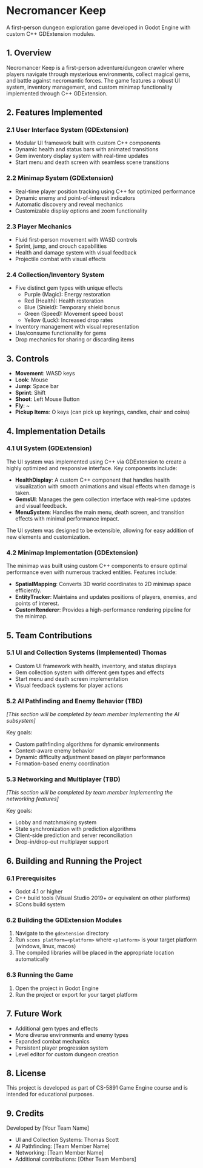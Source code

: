 # Necromancer Keep

A first-person dungeon exploration game developed in Godot Engine with custom C++ GDExtension modules.

## 1. Overview

Necromancer Keep is a first-person adventure/dungeon crawler where players navigate through mysterious environments, collect magical gems, and battle against necromantic forces. The game features a robust UI system, inventory management, and custom minimap functionality implemented through C++ GDExtension.

## 2. Features Implemented

### 2.1 User Interface System (GDExtension)
- Modular UI framework built with custom C++ components
- Dynamic health and status bars with animated transitions
- Gem inventory display system with real-time updates
- Start menu and death screen with seamless scene transitions

### 2.2 Minimap System (GDExtension)
- Real-time player position tracking using C++ for optimized performance
- Dynamic enemy and point-of-interest indicators
- Automatic discovery and reveal mechanics
- Customizable display options and zoom functionality

### 2.3 Player Mechanics
- Fluid first-person movement with WASD controls
- Sprint, jump, and crouch capabilities
- Health and damage system with visual feedback
- Projectile combat with visual effects

### 2.4 Collection/Inventory System
- Five distinct gem types with unique effects
  - Purple (Magic): Energy restoration
  - Red (Health): Health restoration
  - Blue (Shield): Temporary shield bonus
  - Green (Speed): Movement speed boost
  - Yellow (Luck): Increased drop rates
- Inventory management with visual representation
- Use/consume functionality for gems
- Drop mechanics for sharing or discarding items

## 3. Controls

- **Movement**: WASD keys
- **Look**: Mouse
- **Jump**: Space bar
- **Sprint**: Shift
- **Shoot**: Left Mouse Button
- **Fly**: ~
- **Pickup Items**: O keys (can pick up keyrings, candles, chair and coins)

## 4. Implementation Details

### 4.1 UI System (GDExtension)
The UI system was implemented using C++ via GDExtension to create a highly optimized and responsive interface. Key components include:

- **HealthDisplay**: A custom C++ component that handles health visualization with smooth animations and visual effects when damage is taken.
- **GemsUI**: Manages the gem collection interface with real-time updates and visual feedback.
- **MenuSystem**: Handles the main menu, death screen, and transition effects with minimal performance impact.

The UI system was designed to be extensible, allowing for easy addition of new elements and customization.

### 4.2 Minimap Implementation (GDExtension)
The minimap was built using custom C++ components to ensure optimal performance even with numerous tracked entities. Features include:

- **SpatialMapping**: Converts 3D world coordinates to 2D minimap space efficiently.
- **EntityTracker**: Maintains and updates positions of players, enemies, and points of interest.
- **CustomRenderer**: Provides a high-performance rendering pipeline for the minimap.

## 5. Team Contributions

### 5.1 UI and Collection Systems (Implemented) Thomas
- Custom UI framework with health, inventory, and status displays
- Gem collection system with different gem types and effects
- Start menu and death screen implementation
- Visual feedback systems for player actions

### 5.2 AI Pathfinding and Enemy Behavior (TBD)
*[This section will be completed by team member implementing the AI subsystem]*

Key goals:
- Custom pathfinding algorithms for dynamic environments
- Context-aware enemy behavior
- Dynamic difficulty adjustment based on player performance
- Formation-based enemy coordination

### 5.3 Networking and Multiplayer (TBD)
*[This section will be completed by team member implementing the networking features]*

Key goals:
- Lobby and matchmaking system
- State synchronization with prediction algorithms
- Client-side prediction and server reconciliation
- Drop-in/drop-out multiplayer support

## 6. Building and Running the Project

### 6.1 Prerequisites
- Godot 4.1 or higher
- C++ build tools (Visual Studio 2019+ or equivalent on other platforms)
- SCons build system

### 6.2 Building the GDExtension Modules
1. Navigate to the `gdextension` directory
2. Run `scons platform=<platform>` where `<platform>` is your target platform (windows, linux, macos)
3. The compiled libraries will be placed in the appropriate location automatically

### 6.3 Running the Game
1. Open the project in Godot Engine
2. Run the project or export for your target platform

## 7. Future Work

- Additional gem types and effects
- More diverse environments and enemy types
- Expanded combat mechanics
- Persistent player progression system
- Level editor for custom dungeon creation

## 8. License

This project is developed as part of CS-5891 Game Engine course and is intended for educational purposes.

## 9. Credits

Developed by [Your Team Name]
- UI and Collection Systems: Thomas Scott
- AI Pathfinding: [Team Member Name]
- Networking: [Team Member Name]
- Additional contributions: [Other Team Members] 

